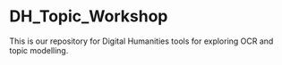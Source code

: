 # DH_Topic_Workshop
This is our repository for Digital Humanities tools for exploring OCR and topic modelling.
